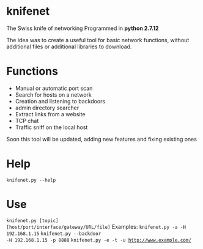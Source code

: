 # knifenet
The Swiss knife of networking
Programmed in <b>python 2.7.12</b>

The idea was to create a useful tool for basic network functions, without additional files or additional libraries to download.

# Functions
<ul>
  <li>Manual or automatic port scan</li>
  <li>Search for hosts on a network</li>
  <li>Creation and listening to backdoors</li>
  <li>admin directory searcher</li>
  <li>Extract links from a website</li>
  <li>TCP chat</li>
  <li>Traffic sniff on the local host</li>
</ul>
Soon this tool will be updated, adding new features and fixing existing ones

# Help
<code>knifenet.py --help</code>
# Use
<code>knifenet.py [topic] [host/port/interface/gateway/URL/file]</code>
Examples:
<code>knifenet.py -a -H 192.168.1.15</code>
<code>knifenet.py --backdoor -H 192.168.1.15 -p 8888</code>
<code>knifenet.py -e -t -u http://www.example.com/</code>
